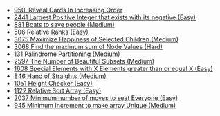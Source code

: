 - [950. Reveal Cards In Increasing Order](../Year/2024/April/950_Reveal_Cards_In_Increasing_Order_(Medium).cpp)
- [2441 Largest Positive Integer that exists with its negative (Easy)](../Year/2024/May/2441_Largest_Positive_Integer_That_Exists_With_Its_Negative_(Easy).cpp)
- [881 Boats to save people (Medium)](../Year/2024/May/881_Boats_to_save_people_(Medium).cpp)
- [506 Relative Ranks (Easy)](../Year/2024/May/506_Relative_Ranks_(Easy).cpp)
- [3075 Maximize Happiness of Selected Children (Medium)](../Year/2024/May/3075_Maximize_Happiness_Of_Selected_Children_(Medium).cpp)
- [3068 Find the maximum sum of Node Values (Hard)](../Year/2024/May/3068_Find_the_maximum_sum_of_Node_Values_(Hard).cpp)
- [131 Palindrome Partitioning (Medium)](../Year/2024/May/131_Palindrome_Partitioning_(Medium).cpp)
- [2597 The Number of Beautiful Subsets (Medium)](../Year/2024/May/2597_Number_of_Beautiful_Subsets_(Medium).cpp)
- [1608 Special Elements with X Elements greater than or equal X (Easy)](../Year/2024/May/1608_Special_Elements_with_X_Elements_greater_than_or_equal_X_(Easy).cpp)
- [846 Hand of Straights (Medium)](../Year/2024/June/846_Hand_of_Straights_(Medium).cpp)
- [1051 Height Checker (Easy)](../Year/2024/June/1051_Height_Checker_(Easy).cpp)
- [1122 Relative Sort Array (Easy)](../Year/2024/June/1122_Relative_Sort_Array_(Easy).cpp)
- [2037 Minimum number of moves to seat Everyone (Easy)](../Year/2024/June/2037_Minimum_number_of_moves_to_seat_Everyone_(Easy).cpp)
- [945 Minimum Increment to make array Unique (Medium)](../Year/2024/June/945_Minimum_Increment_To_Make_Array_Unique_(Medium).cpp)
